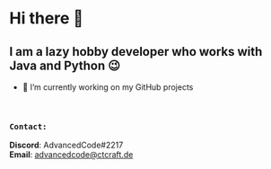# Hi there 👋

## I am a lazy hobby developer who works with Java and Python 😉

- 🔭 I’m currently working on my GitHub projects
<br>

### ```Contact:```
**Discord**: AdvancedCode#2217
<br>
**Email**: advancedcode@ctcraft.de
